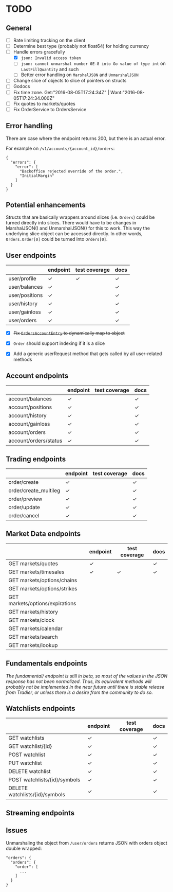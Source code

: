 # TODO

## General

- [ ] Rate limiting tracking on the client
- [ ] Determine best type (probably not float64) for holding currency
- [ ] Handle errors gracefully
  - [x] `json: Invalid access token`
  - [ ] `json: cannot unmarshal number 0E-8 into Go value of type int` on `LastFillQuantity` and such
  - [ ] Better error handling on `MarshalJSON` and `UnmarshalJSON`
- [ ] Change slice of objects to slice of pointers on structs
- [ ] Godocs
- [ ] Fix time zone. Get:"2016-08-05T17:24:34Z" | Want:"2016-08-05T17:24:34.000Z"
- [ ] Fix quotes to markets/quotes
- [ ] Fix OrderService to OrdersService

## Error handling

There are case where the endpoint returns 200, but there is an actual error.

For example on `/v1/accounts/{account_id}/orders`:
```
{
  "errors": {
    "error": [
      "Backoffice rejected override of the order.",
      "InitialMargin"
    ]
  }
}
```

## Potential enhancements

Structs that are basically wrappers around slices (i.e. `Orders`) could be turned directly into slices. There would have to be changes in MarshalJSON() and UnmarshalJSON() for this to work. This way the underlying slice object can be accessed directly. In other words, `Orders.Order[0]` could be turned into `Orders[0]`.

## User endpoints
|                | endpoint | test coverage | docs |
|----------------|----------|---------------|------|
| user/profile   | ✓        | ✓             | ✓    |
| user/balances  | ✓        |               | ✓    |
| user/positions | ✓        |               | ✓    |
| user/history   | ✓        |               | ✓    |
| user/gainloss  | ✓        |               | ✓    |
| user/orders    | ✓        |               | ✓    |

- [x] ~~Fix `OrdersAccountEntry` to dynamically map to object~~
- [x] `Order` should support indexing if it is a slice
- [x] Add a generic userRequest method that gets called by all user-related methods


## Account endpoints

|                       | endpoint | test coverage | docs |
|-----------------------|----------|---------------|------|
| account/balances      | ✓        |               | ✓    |
| account/positions     | ✓        |               | ✓    |
| account/history       | ✓        |               | ✓    |
| account/gainloss      | ✓        |               | ✓    |
| account/orders        | ✓        |               | ✓    |
| account/orders/status | ✓        |               | ✓    |

## Trading endpoints

|                       | endpoint | test coverage | docs |
|-----------------------|----------|---------------|------|
| order/create          | ✓        |               | ✓    |
| order/create_multileg | ✓        |               | ✓    |
| order/preview         | ✓        |               | ✓    |
| order/update          | ✓        |               | ✓    |
| order/cancel          | ✓        |               | ✓    |

## Market Data endpoints

|                                 | endpoint | test coverage | docs |
|---------------------------------|----------|---------------|------|
| GET markets/quotes              | ✓        |               | ✓    |
| GET markets/timesales           | ✓        | ✓             | ✓    |
| GET markets/options/chains      |          |               |      |
| GET markets/options/strikes     |          |               |      |
| GET markets/options/expirations |          |               |      |
| GET markets/history             |          |               |      |
| GET markets/clock               |          |               |      |
| GET markets/calendar            |          |               |      |
| GET markets/search              |          |               |      |
| GET markets/lookup              |          |               |      |

## Fundamentals endpoints

*The fundamental/ endpoint is still in beta, so most of the values in the JSON response has not been normalized. Thus, its equivalent methods will probably not be implemented in the near future until there is stable release from Tradier, or unless there is a desire from the community to do so.*

## Watchlists endpoints

|                                | endpoint | test coverage | docs |
|--------------------------------|----------|---------------|------|
| GET watchlists                 | ✓        |               | ✓    |
| GET watchlist/{id}             | ✓        |               | ✓    |
| POST watchlist                 | ✓        |               | ✓    |
| PUT watchlist                  | ✓        |               | ✓    |
| DELETE watchlist               | ✓        |               | ✓    |
| POST watchlists/{id}/symbols   | ✓        |               | ✓    |
| DELETE watchlists/{id}/symbols | ✓        |               | ✓    |

## Streaming endpoints

## Issues

Unmarshaling the  object from `/user/orders`  returns JSON with orders object double wrapped:
```
"orders": {
  "orders": {
    "order": [
      ...
    ]
  }
}
```
